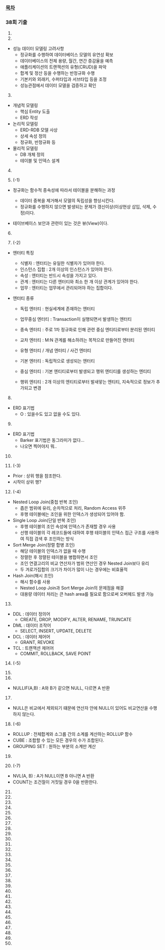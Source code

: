 ### [목차](../readme.md)

### 38회 기출

1.

2.

- 성능 데이터 모델링 고려사항
  - 정규화를 수행하여 데이터베이스 모델의 유연성 확보
  - 데이터베이스의 전체 용량, 월간, 연간 증감율을 예측
  - 애플리케이션의 트랜잭션의 유형(CRUD)을 파악
  - 합계 및 정산 등을 수행하는 반정규화 수행
  - 기본키와 외래키, 수퍼타입과 서브타입 등을 조정
  - 성능관점에서 데이터 모델을 검증하고 확인

3.

- 개념적 모델링
  - 핵심 Entity 도출
  - ERD 작성
- 논리적 모델링
  - ERD-RDB 모델 사상
  - 상세 속성 정의
  - 정규화, 반정규화 등
- 물리적 모델링
  - DB 개체 정의
  - 테이블 및 인덱스 설계

4.

5. (-1)

- 정규화는 함수적 종속성에 따라서 테이블을 분해하는 과정

  - 데이터 중복을 제거해서 모델의 독립성을 향상시킨다.
  - 정규화를 수행하지 않으면 발생되는 문제가 갱신이상(이상현상 삽입, 삭제, 수정)이다.

- 테이브베이스 보안과 관련이 있는 것은 뷰(View)이다.

6.

7. (-2)

- 엔터티 특징

  - 식별자 : 엔터티는 유일한 식별자가 있어야 한다.
  - 인스턴스 집합 : 2개 이상의 인스턴스가 있어야 한다.
  - 속성 : 엔터티는 반드시 속성을 가지고 있다.
  - 관계 : 엔터티는 다른 엔터티와 최소 한 개 이상 관계가 있어야 한다.
  - 업무 : 엔터티는 업무에서 관리되어야 하는 집합이다.

- 엔터티 종류

  - 독립 엔터티 : 현실세계에 존재하는 엔터티
  - 업무중심 엔터티 : Transaction이 실행되면서 발생하는 엔터티
  - 종속 엔터티 : 주로 1차 정규화로 인해 관련 중심 엔티티로부터 분리된 엔터티
  - 교차 엔터티 : M:N 관계를 해소하려는 목적으로 만들어진 엔터티

  - 유형 엔터티 / 개념 엔터티 / 사건 엔터티

  - 기본 엔터티 : 독립적으로 생성되는 엔터티
  - 중심 엔터티 : 기본 엔티티로부터 발생되고 행위 엔티티를 생성하는 엔티티
  - 행위 엔티티 : 2개 이상의 엔티티로부터 발새앟는 엔티티, 지속적으로 정보가 추가되고 변경

8.

- ERD 표기법
  - O : 있을수도 있고 없을 수도 있다.

9.

- ERD 표기법
  - Barker 표기법은 동그라미가 없다...
  - 나오면 찍어야지 뭐..

10.

11. (-3)

- Prior : 상위 행을 참조한다.
- 시작이 상위 행?

12. (-4)

- Nested Loop Join(중첩 반복 조인)
  - 좁은 범위에 유리, 순차적으로 처리, Random Access 위주
  - 후행 테이블에는 조인을 위한 인덱스가 생성되어 있어야 함.
- Single Loop Join(단일 반복 조인)
  - 후행 테이블의 조인 속성에 인덱스가 존재할 경우 사용
  - 선행 테이블의 각 레코드들에 대하여 후행 테이블의 인덱스 접근 구조를 사용하여 직접 검색 후 조인하는 방식
- Sort Merge Join(정렬 합병 조인)
  - 해당 테이블의 인덱스가 없을 때 수행
  - 정렬한 후 정렬된 테이블을 병합하면서 조인
  - 조인 연결고리의 비교 연산자가 범위 연산인 경우 Nested Join보다 유리
  - 두 겨로가집합의 크기가 차이가 많이 나는 경우에는 비효율적
- Hash Join(해시 조인)
  - 해시 함수를 사용
  - Nested Loop Join과 Sort Merge Join의 문제점을 해결
  - 대용량 데이터 처리는 큰 hash area를 필요로 함으로써 오버헤드 발생 가능

13.

- DDL : 데이터 정의어
  - CREATE, DROP, MODIFY, ALTER, RENAME, TRUNCATE
- DML : 데이터 조작어
  - SELECT, INSERT, UPDATE, DELETE
- DCL : 데이터 제어어
  - GRANT, REVOKE
- TCL : 트랜잭션 제어어
  - COMMIT, ROLLBACK, SAVE POINT

14. (-5)

15.

16.

- NULLIF(A,B) : A와 B가 같으면 NULL, 다르면 A 반환

17.

- NULL은 비교에서 제외되기 떄문에 연산자 안에 NULL이 있어도 비교연산을 수행하지 않는다.

18. (-6)

- ROLLUP : 전체합계와 소그룹 간의 소계를 계산하는 ROLLUP 함수
- CUBE : 조합할 수 있는 모든 경우의 수가 조합된다.
- GROUPING SET : 원하는 부분의 소계만 계산

19.

20. (-7)

- NVL(A, B) : A가 NULL이면 B 아니면 A 반환
- COUNT는 조건절이 거짓일 경우 0을 반환한다.

21.

22.

23.

24.

25.

26.

27.

28.

29.

30.

31.

32.

33.
34.
35.
36.
37.
38.
39.
40.
41.
42.
43.
44.
45.
46.
47.
48.
49.
50.
